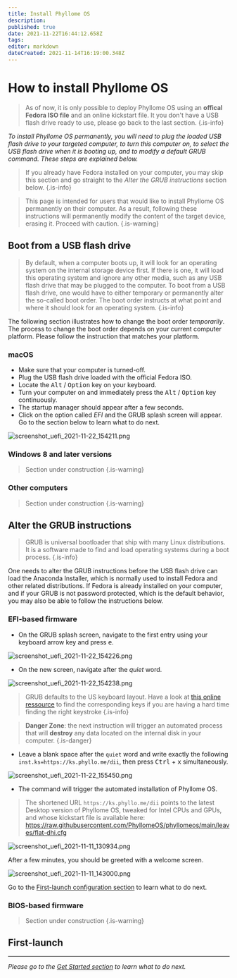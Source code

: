 ```yaml
---
title: Install Phyllome OS
description: 
published: true
date: 2021-11-22T16:44:12.658Z
tags: 
editor: markdown
dateCreated: 2021-11-14T16:19:00.348Z
---
```


# How to install Phyllome OS

> As of now, it is only possible to deploy Phyllome OS using an **offical Fedora ISO file** and an online kickstart file. It you don't have a USB flash drive ready to use, please go back to the last section.
{.is-info}

*To install Phyllome OS permanently, you will need to plug the loaded USB flash drive to your targeted computer, to turn this computer on, to select the USB flash drive when it is booting up, and to modify a default GRUB command. These steps are explained below.* 

> If you already have Fedora installed on your computer, you may skip this section and go straight to the *Alter the GRUB instructions* section below.
{.is-info}

> This page is intended for users that would like to install Phyllome OS permanently on their computer. As a result, following these instructions will permanently modify the content of the target device, erasing it. Proceed with caution. 
{.is-warning}

## Boot from a USB flash drive

> By default, when a computer boots up, it will look for an operating system on the internal storage device first. If there is one, it will load this operating system and ignore any other media, such as any USB flash drive that may be plugged to the computer. To boot from a USB flash drive, one would have to either temporary or permanently alter the so-called boot order. The boot order instructs at what point and where it should look for an operating system. 
{.is-info}

The following section illustrates how to change the boot order *temporarily*. The process to change the boot order depends on your current computer platform. Please follow the instruction that matches your platform.

### macOS

* Make sure that your computer is turned-off. 
* Plug the USB flash drive loaded with the official Fedora ISO.
* Locate the <kbd>Alt</kbd> / <kbd>Option</kbd> key on your keyboard.
* Turn your computer on and immediately press the <kbd>Alt</kbd> / <kbd>Option</kbd> key continuously.
* The startup manager should appear after a few seconds.
* Click on the option called *EFI* and the GRUB splash screen will appear. Go to the section below to learn what to do next.

![screenshot_uefi_2021-11-22_154211.png](/grub-kickstart/screenshot_uefi_2021-11-22_154211.png)

### Windows 8 and later versions

> Section under construction
{.is-warning}

### Other computers

> Section under construction
{.is-warning}

## Alter the GRUB instructions

> GRUB is universal bootloader that ship with many Linux distributions. It is a software made to find and load operating systems during a boot process.
{.is-info}

One needs to alter the GRUB instructions before the USB flash drive can load the Anaconda Installer, which is normally used to install Fedora and other related distributions. If Fedora is already installed on your computer, and if your GRUB is not password protected, which is the default behavior, you may also be able to follow the instructions below.

### EFI-based firmware

* On the GRUB splash screen, navigate to the first entry using your keyboard arrow key and press <kbd>e</kbd>.

![screenshot_uefi_2021-11-22_154226.png](/grub-kickstart/screenshot_uefi_2021-11-22_154226.png)

* On the new screen, navigate after the *quiet* word.

![screenshot_uefi_2021-11-22_154238.png](/grub-kickstart/screenshot_uefi_2021-11-22_154238.png)

> GRUB defaults to the US keyboard layout. Have a look at [this online ressource](https://en.wikipedia.org/wiki/QWERTY#/media/File:KB_United_States.svg) to find the corresponding keys if you are having a hard time finding the right keystroke
{.is-info}

> **Danger Zone**: the next instruction will trigger an automated process that will **destroy** any data located on the internal disk in your computer. 
{.is-danger}

* Leave a blank space after the `quiet` word and write exactly the following `inst.ks=https://ks.phyllo.me/dii`, then press <kbd>Ctrl</kbd> + <kbd>x</kbd> simultaneously.

![screenshot_uefi_2021-11-22_155450.png](/grub-kickstart/screenshot_uefi_2021-11-22_155450.png)

* The command will trigger the automated installation of Phyllome OS. 

> The shortened URL `https://ks.phyllo.me/dii` points to the latest Desktop version of Phyllome OS, tweaked for Intel CPUs and GPUs, and whose kickstart file is available here: https://raw.githubusercontent.com/PhyllomeOS/phyllomeos/main/leaves/flat-dhi.cfg

![screenshot_uefi_2021-11-11_130934.png](/grub-kickstart/screenshot_uefi_2021-11-11_130934.png)

After a few minutes, you should be greeted with a welcome screen.

![screenshot_uefi_2021-11-11_143000.png](/grub-kickstart/screenshot_uefi_2021-11-11_143000.png)

Go to the [First-launch configuration section](/deploy/install#first-launch) to learn what to do next.

### BIOS-based firmware

> Section under construction
{.is-warning}

## First-launch


---

*Please go to the [Get Started section](https://wiki.phyllo.me/getstarted/disk) to learn what to do next.*











